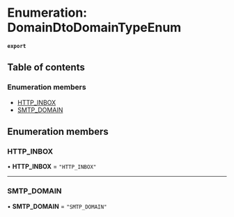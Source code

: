 # Enumeration: DomainDtoDomainTypeEnum

**`export`**

## Table of contents

### Enumeration members

- [HTTP\_INBOX](DomainDtoDomainTypeEnum.md#http_inbox)
- [SMTP\_DOMAIN](DomainDtoDomainTypeEnum.md#smtp_domain)

## Enumeration members

### HTTP\_INBOX

• **HTTP\_INBOX** = `"HTTP_INBOX"`

___

### SMTP\_DOMAIN

• **SMTP\_DOMAIN** = `"SMTP_DOMAIN"`
